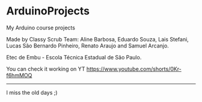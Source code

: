 # ArduinoProjects
My Arduino course projects

Made by Classy Scrub Team:
Aline Barbosa, Eduardo Souza, Lais Stefani, Lucas São Bernardo Pinheiro, Renato Araujo and Samuel Arcanjo.

Etec de Embu - Escola Técnica Estadual de São Paulo.

You can check it working on YT https://www.youtube.com/shorts/0Kr-f6hmMOQ

-----

I miss the old days ;)
